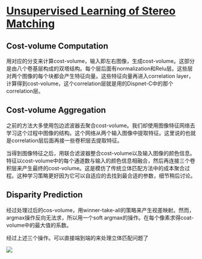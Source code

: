 # [Unsupervised Learning of Stereo Matching](http://openaccess.thecvf.com/content_iccv_2017/html/Zhou_Unsupervised_Learning_of_ICCV_2017_paper.html)

## Cost-volume Computation
用对应的分支来计算cost-volume，输入即左右图像，生成cost-volume。这部分是由八个卷基层构成的双塔结构。每个层后面有normalization和Relu层。这些层对两个图像的每个块都会产生特征向量。这些特征向量再进入correlation layer，计算得到cost-volume，这个correlation层就是用的Dispnet-C中的那个correlation层。

## Cost-volume Aggregation
之前的方法大多使用包边滤波器去聚合cost-volume。我们却使用图像特征网络去学习这个过程中图像的结构。这个网络从两个输入图像中提取特征。这里说的也就是correlation层后面再接一些卷积层去提取特征。

当得到图像特征之后，用联合滤波器整合cost-volume以及输入图像的颜色信息。特征以cost-volume中的每个通道数与输入的颜色信息相融合，然后再连接三个卷积层来产生最终的cost-volume。这是模仿了传统立体匹配方法中的成本聚合过程。这种学习策略更好因为它可以自适应的去找到最合适的参数，细节稍后讨论。

## Disparity Prediction
经过处理过后的cos-volume，用winner-take-all的策略来产生视差映射。然而，argmax操作反向无法求，所以用一个soft argmax的操作。在每个像素求得coat-volume中的最大值的系数。

经过上述三个操作。可以直接端到端的来处理立体匹配问题了

![](https://img-blog.csdn.net/20171023104041881)